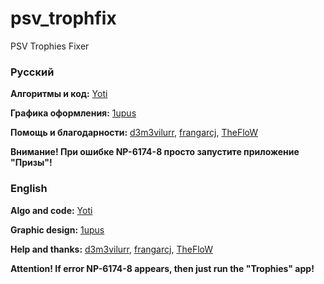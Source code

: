 ﻿# psv_trophfix
PSV Trophies Fixer


### Русский
**Алгоритмы и код:** [Yoti](https://github.com/Yoti)

**Графика оформления:** [1upus](https://github.com/1upus)

**Помощь и благодарности:** [d3m3vilurr](https://github.com/d3m3vilurr), [frangarcj](https://github.com/frangarcj), [TheFloW](https://github.com/TheOfficialFloW)

**Внимание! При ошибке NP-6174-8 просто запустите приложение "Призы"!**


### English
**Algo and code:** [Yoti](https://github.com/Yoti)

**Graphic design:** [1upus](https://github.com/1upus)

**Help and thanks:** [d3m3vilurr](https://github.com/d3m3vilurr), [frangarcj](https://github.com/frangarcj), [TheFloW](https://github.com/TheOfficialFloW)

**Attention! If error NP-6174-8 appears, then just run the "Trophies" app!**